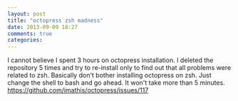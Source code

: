 ```yaml
---
layout: post
title: "octopress zsh madness"
date: 2013-09-09 18:27
comments: true
categories: 
---
```

I cannot believe I spent 3 hours on octopress installation. I deleted the repository 5 times and try to re-install only to find out that all problems were related to zsh. Basically don't bother installing octopress on zsh. Just change the shell to bash and go ahead. It won't take more than 5 minutes.
https://github.com/imathis/octopress/issues/117